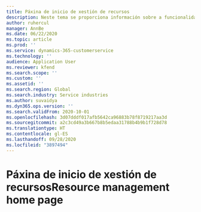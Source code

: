 ```yaml
---
title: Páxina de inicio de xestión de recursos
description: Neste tema se proporciona información sobre a funcionalidade de xestión de recursos en Dynamics 365 Project Operations.
author: ruhercul
manager: AnnBe
ms.date: 06/22/2020
ms.topic: article
ms.prod: ''
ms.service: dynamics-365-customerservice
ms.technology: ''
audience: Application User
ms.reviewer: kfend
ms.search.scope: ''
ms.custom: ''
ms.assetid: ''
ms.search.region: Global
ms.search.industry: Service industries
ms.author: suvaidya
ms.dyn365.ops.version: ''
ms.search.validFrom: 2020-10-01
ms.openlocfilehash: 3d07dddf017afb5642ca96883b78f8719217aa3d
ms.sourcegitcommit: a2c3cd49a3b667b8b5edaa31788b4b9b1f728d78
ms.translationtype: HT
ms.contentlocale: gl-ES
ms.lasthandoff: 09/28/2020
ms.locfileid: "3897494"
---
```

# <a name="resource-management-home-page"></a><span data-ttu-id="4db06-103">Páxina de inicio de xestión de recursos</span><span class="sxs-lookup"><span data-stu-id="4db06-103">Resource management home page</span></span>
